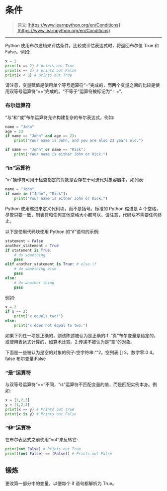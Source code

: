 # 条件

> 原文:[https://www.learnpython.org/en/Conditions](https://www.learnpython.org/en/Conditions)

* * *

Python 使用布尔逻辑来评估条件。比较或评估表达式时，将返回布尔值 True 和 False。例如:

```py
x = 2
print(x == 2) # prints out True
print(x == 3) # prints out False
print(x < 3) # prints out True 
```

请注意，变量赋值是使用单个等号运算符“=”完成的，而两个变量之间的比较是使用双等号运算符“==”完成的。“不等于”运算符被标记为“！=".

### 布尔运算符

“与”和“或”布尔运算符允许构建复杂的布尔表达式，例如:

```py
name = "John"
age = 23
if name == "John" and age == 23:
    print("Your name is John, and you are also 23 years old.")

if name == "John" or name == "Rick":
    print("Your name is either John or Rick.") 
```

### “in”运算符

“in”操作符可用于检查指定的对象是否存在于可迭代对象容器中，如列表:

```py
name = "John"
if name in ["John", "Rick"]:
    print("Your name is either John or Rick.") 
```

Python 使用缩进来定义代码块，而不是括号。标准的 Python 缩进是 4 个空格，尽管只要一致，制表符和任何其他空格大小都可以。请注意，代码块不需要任何终止。

以下是使用代码块使用 Python 的“if”语句的示例:

```py
statement = False
another_statement = True
if statement is True:
    # do something
    pass
elif another_statement is True: # else if
    # do something else
    pass
else:
    # do another thing
    pass 
```

例如:

```py
x = 2
if x == 2:
    print("x equals two!")
else:
    print("x does not equal to two.") 
```

如果下列任一项是正确的，则该陈述被认为是正确的:1 .“真”布尔变量是给定的，或使用表达式计算的，如算术比较。2.传递不被认为是“空”的对象。

下面是一些被认为是空的对象的例子:空字符串:“”2。空列表:[] 3。数字零:0 4。false 布尔变量:False

### “是”运算符

与双等号运算符“==”不同，“is”运算符不匹配变量的值，而是匹配实例本身。例如:

```py
x = [1,2,3]
y = [1,2,3]
print(x == y) # Prints out True
print(x is y) # Prints out False 
```

### “非”运算符

在布尔表达式之前使用“not”来反转它:

```py
print(not False) # Prints out True
print((not False) == (False)) # Prints out False 
```

## 锻炼

更改第一部分中的变量，以便每个 if 语句都解析为 True。